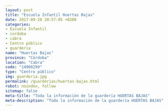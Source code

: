 ```yaml
---
layout: post
title: "Escuela Infantil Huertas Bajas"
date: 2017-09-20 20:57:05 +0200
categories:
- Escuela Infantil
- cordoba
- cabra
- Centro público
- guarderia
name: "Huertas Bajas"
province: "Córdoba"
location: "Cabra"
code: "14008299"
type: "Centro público"
img: guarderia.jpg
permalink: /guarderias/huertas-bajas.html
robot: noindex, follow
sitemap: false
meta-title: "Toda la información de la guardería HUERTAS BAJAS"
meta-description: "Toda la información de la guardería HUERTAS BAJAS"
---
```

